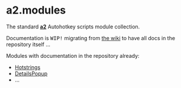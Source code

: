 # a2.modules

The standard [**a2**](https://github.com/ewerybody/a2) Autohotkey scripts module collection.

Documentation is <kbd>WIP!</kbd> migrating from [the wiki](https://github.com/ewerybody/a2.modules/wiki) to have all docs in the repository itself ...

Modules with documentation in the repository already:
* [Hotstrings](https://github.com/ewerybody/a2.modules/tree/master/HotStrings#hotstrings)
* [DetailsPopup](https://github.com/ewerybody/a2.modules/tree/master/DetailsPopup#detailspopup)
* ...
